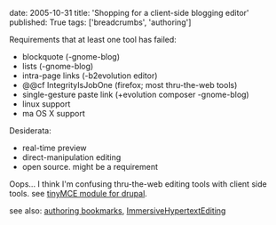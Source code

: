 date: 2005-10-31
title: 'Shopping for a client-side blogging editor'
published: True
tags: ['breadcrumbs', 'authoring']

Requirements that at least one tool has failed:

<ul>
<li>blockquote (-gnome-blog)</li>
<li>lists (-gnome-blog)</li>
<li>intra-page links (-b2evolution editor)</li>
<li>@@cf IntegrityIsJobOne (firefox; most thru-the-web tools)</li>
<li>single-gesture paste link (+evolution composer -gnome-blog)</li>
<li>linux support</li>
<li>ma OS X support</li>
</ul>

Desiderata:

<ul>
<li>real-time preview</li>
<li>direct-manipulation editing</li>
<li>open source. might be a requirement</li>
</ul>

Oops... I think I'm confusing thru-the-web editing tools with client side tools. see <a href="http://drupal.org/project/tinymce">tinyMCE module for drupal</a>.

see also: <a href="http://del.icio.us/connolly/authoring">authoring bookmarks</a>, <a href="http://esw.w3.org/topic/ImmersiveHypertextEditing">ImmersiveHypertextEditing</a>